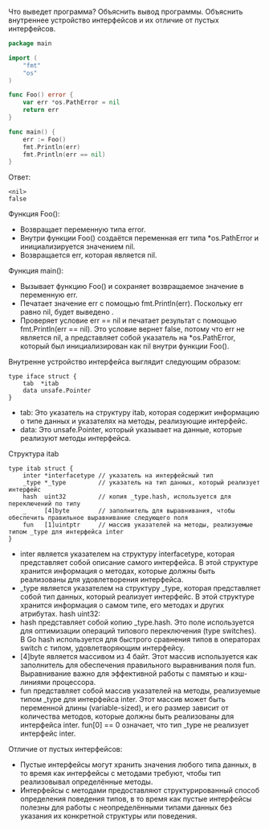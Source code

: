 Что выведет программа? Объяснить вывод программы. Объяснить внутреннее устройство интерфейсов и их отличие от пустых интерфейсов.

```go
package main

import (
	"fmt"
	"os"
)

func Foo() error {
	var err *os.PathError = nil
	return err
}

func main() {
	err := Foo()
	fmt.Println(err)
	fmt.Println(err == nil)
}
```

Ответ:
```
<nil>
false
```

Функция Foo():
- Возвращает переменную типа error.
- Внутри функции Foo() создаётся переменная err типа *os.PathError и инициализируется значением nil.
- Возвращается err, которая является nil.

Функция main():
- Вызывает функцию Foo() и сохраняет возвращаемое значение в переменную err.
- Печатает значение err с помощью fmt.Println(err). Поскольку err равно nil, будет выведено <nil>.
- Проверяет условие err == nil и печатает результат с помощью fmt.Println(err == nil). Это условие вернет false, потому что err не является nil, а представляет собой указатель на *os.PathError, который был инициализирован как nil внутри функции Foo().

Внутренне устройство интерфейса выглядит следующим образом:

```
type iface struct {
    tab  *itab          
    data unsafe.Pointer
}
```

- tab: Это указатель на структуру itab, которая содержит информацию о типе данных и указателях на методы, реализующие интерфейс.
- data: Это unsafe.Pointer, который указывает на данные, которые реализуют методы интерфейса.

Структура itab
```
type itab struct {
    inter *interfacetype // указатель на интерфейсный тип
    _type *_type         // указатель на тип данных, который реализует интерфейс
    hash  uint32         // копия _type.hash, используется для переключений по типу
    _     [4]byte        // заполнитель для выравнивания, чтобы обеспечить правильное выравнивание следующего поля
    fun   [1]uintptr     // массив указателей на методы, реализуемые типом _type для интерфейса inter
}
```

- inter является указателем на структуру interfacetype, которая представляет собой описание самого интерфейса. В этой структуре хранится информация о методах, которые должны быть реализованы для удовлетворения интерфейса.
- _type является указателем на структуру _type, которая представляет собой тип данных, который реализует интерфейс. В этой структуре хранится информация о самом типе, его методах и других атрибутах.
hash uint32:
- hash представляет собой копию _type.hash. Это поле используется для оптимизации операций типового переключения (type switches). В Go hash используется для быстрого сравнения типов в операторах switch с типом, удовлетворяющим интерфейсу.
- [4]byte является массивом из 4 байт. Этот массив используется как заполнитель для обеспечения правильного выравнивания поля fun. Выравнивание важно для эффективной работы с памятью и кэш-линиями процессора.
- fun представляет собой массив указателей на методы, реализуемые типом _type для интерфейса inter. Этот массив может быть переменной длины (variable-sized), и его размер зависит от количества методов, которые должны быть реализованы для интерфейса inter. fun[0] == 0 означает, что тип _type не реализует интерфейс inter.

Отличие от пустых интерфейсов:
- Пустые интерфейсы могут хранить значения любого типа данных, в то время как интерфейсы с методами требуют, чтобы тип реализовывал определённые методы.
- Интерфейсы с методами предоставляют структурированный способ определения поведения типов, в то время как пустые интерфейсы полезны для работы с неопределёнными типами данных без указания их конкретной структуры или поведения.
